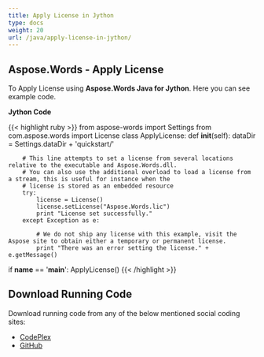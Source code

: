 ```yaml
---
title: Apply License in Jython
type: docs
weight: 20
url: /java/apply-license-in-jython/
---
```


## **Aspose.Words - Apply License**
To Apply License using **Aspose.Words Java for Jython**. Here you can see example code.

**Jython Code**

{{< highlight ruby >}}
from aspose-words import Settings
from com.aspose.words import License
class ApplyLicense:
    def __init__(self):
        dataDir = Settings.dataDir + 'quickstart/'

        # This line attempts to set a license from several locations relative to the executable and Aspose.Words.dll.
        # You can also use the additional overload to load a license from a stream, this is useful for instance when the
        # license is stored as an embedded resource
        try:
            license = License()
            license.setLicense("Aspose.Words.lic")
            print "License set successfully."
        except Exception as e:

            # We do not ship any license with this example, visit the Aspose site to obtain either a temporary or permanent license.
            print "There was an error setting the license." + e.getMessage()
if __name__ == '__main__':
    ApplyLicense()
{{< /highlight >}}
## **Download Running Code**
Download running code from any of the below mentioned social coding sites:

- [CodePlex](https://asposewordsjavajython.codeplex.com/releases/view/619260)
- [GitHub](https://github.com/aspose-words/Aspose.Words-for-Java/releases/tag/Aspose.Words_Java_for_Jython-v1.0.0)
